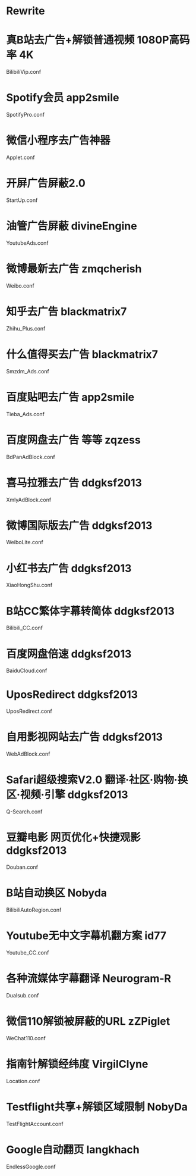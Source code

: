 # Rewrite
# 真B站去广告+解锁普通视频 1080P高码率 4K 
BilibiliVip.conf
# Spotify会员	app2smile
SpotifyPro.conf
# 微信小程序去广告神器	
Applet.conf
# 开屏广告屏蔽2.0	
StartUp.conf
# 油管广告屏蔽	divineEngine
YoutubeAds.conf
# 微博最新去广告 zmqcherish
Weibo.conf
# 知乎去广告 blackmatrix7
Zhihu_Plus.conf
# 什么值得买去广告 blackmatrix7
Smzdm_Ads.conf
# 百度贴吧去广告 app2smile
Tieba_Ads.conf
# 百度网盘去广告 等等 zqzess
BdPanAdBlock.conf
# 喜马拉雅去广告 ddgksf2013
XmlyAdBlock.conf
# 微博国际版去广告 ddgksf2013
WeiboLite.conf
# 小红书去广告 ddgksf2013
XiaoHongShu.conf
# B站CC繁体字幕转简体		ddgksf2013
Bilibili_CC.conf
# 百度网盘倍速		ddgksf2013
BaiduCloud.conf
# UposRedirect		ddgksf2013
UposRedirect.conf
# 自用影视网站去广告		ddgksf2013
WebAdBlock.conf
# Safari超级搜索V2.0 翻译·社区·购物·换区·视频·引擎 ddgksf2013
Q-Search.conf
# 豆瓣电影 网页优化+快捷观影 ddgksf2013
Douban.conf
# B站自动换区 Nobyda
BilibiliAutoRegion.conf
# Youtube无中文字幕机翻方案 id77
Youtube_CC.conf
# 各种流媒体字幕翻译 Neurogram-R
Dualsub.conf
# 微信110解锁被屏蔽的URL zZPiglet
WeChat110.conf
# 指南针解锁经纬度 VirgilClyne
Location.conf
# Testflight共享+解锁区域限制 NobyDa
TestFlightAccount.conf
# Google自动翻页 langkhach
EndlessGoogle.conf




